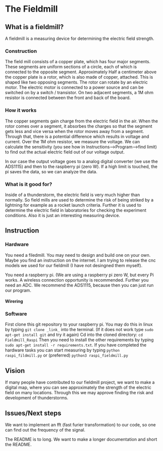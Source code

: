#  The Fieldmill

##  What is a fieldmill?

A fieldmill is a measuring device for determining the electric field strength.

###  Construction

The field mill consists of a copper plate, which has four major segments. These segments are uniform sections of a circle, each of which is connected to the opposite segment.
Approximately Half a centimeter above the copper plate is a rotor, which is also made of copper, attached. This is shaped like two opposing segments. The rotor can rotate by an electric motor.
The electric motor is connected to a power source and can be switched on by a switch / transistor.
On two adjacent segments, a 1M ohm resistor is connected between the front and back of the board.

###  How it works

The copper segments gain charge from the electric field in the air. When the rotor comes over a segment, it absorbes the charges so that the segment gets less and vice versa when the rotor moves away from a segment.
Through that, there is a potential difference which results in voltage and current.
Over the 1M ohm resistor, we measure the voltage. We can calculate the sensitivity (you see how in Instructions-->Program-->find limit) to find out the actual electric field out of our voltage output.

In our case the output voltage goes to a analog digital converter (we use the ADS1115) and then to the raspberry pi (zero W). If a high limit is touched, the pi saves the data, so we can analyze the data.

###  What is it good for?

Inside of a thunderstorm, the electric field is very much higher than normally. So field mills are used to determine the risk of being striked by a lightning for example as a rocket launch criteria.
Further it is used to determine the electric field in laboratories for checking the experiment conditions.
Also it is just an interesting measuring device.

##  Instruction

###  Hardware

You need a filedmill. You may need to design and build one on your own. Maybe you find an instruction on the internet.
I am trying to release the cnc models we used for our fieldmill (I have not desingned them myself).

You need a raspberry pi. (We are using a raspberry pi zero W, but every Pi works. A wireless connection opportunity is recommended. Further you need an ADC. We recommend the ADS1115, because then you can just run our program.

####  Wirering



###  Software

First clone this git repository to your raspberry pi. You may do this in linux by typing
`git clone _link_`
into the terminal. (If it does not work type `sudo apt-get install git` and try it again)
Cd into the cloned directory: `cd Fieldmill_Raspi`
Then you need to install the other requirements by typing
`sudo apt-get install -r requirements.txt`.
If you have completed the hardware tasks you can start measuring by typing 
`python raspi_fildmill.py` or (preferred)
`python3 raspi_fieldmill.py`

##  Vision

If many people have contributed to our fieldmill project, we want to make a digital map, where you can see approximately the strength of the electric field on many locations. Through this we may approve finding the risk and development of thunderstorms.

##  Issues/Next steps

We want to implement an fft (fast furier transformation) to our code, so one can find out the frequency of the signal.

The README is to long. We want to make a longer documentation and short the README.

